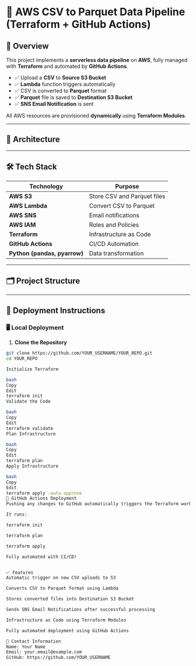 # 🚀 AWS CSV to Parquet Data Pipeline (Terraform + GitHub Actions)

## 📖 Overview

This project implements a **serverless data pipeline** on **AWS**, fully managed with **Terraform** and automated by **GitHub Actions**.

- ✅ Upload a **CSV** to **Source S3 Bucket**
- ✅ **Lambda** function triggers automatically
- ✅ CSV is converted to **Parquet** format
- ✅ **Parquet** file is saved to **Destination S3 Bucket**
- ✅ **SNS Email Notification** is sent

All AWS resources are provisioned **dynamically** using **Terraform Modules**.

---

## 🧩 Architecture


---

## 🛠️ Tech Stack

| Technology              | Purpose                                  |
|--------------------------|------------------------------------------|
| **AWS S3**               | Store CSV and Parquet files              |
| **AWS Lambda**           | Convert CSV to Parquet                  |
| **AWS SNS**              | Email notifications                    |
| **AWS IAM**              | Roles and Policies                     |
| **Terraform**            | Infrastructure as Code                 |
| **GitHub Actions**       | CI/CD Automation                       |
| **Python (pandas, pyarrow)** | Data transformation               |

---

## 🗂️ Project Structure


---

## 🚀 Deployment Instructions

### 🖥️ Local Deployment

1. **Clone the Repository**

```bash
git clone https://github.com/YOUR_USERNAME/YOUR_REPO.git
cd YOUR_REPO

Initialize Terraform

bash
Copy
Edit
terraform init
Validate the Code

bash
Copy
Edit
terraform validate
Plan Infrastructure

bash
Copy
Edit
terraform plan
Apply Infrastructure

bash
Copy
Edit
terraform apply -auto-approve
🤖 GitHub Actions Deployment
Pushing any changes to GitHub automatically triggers the Terraform workflow.

It runs:

terraform init

terraform plan

terraform apply

Fully automated with CI/CD!


✅ Features
Automatic trigger on new CSV uploads to S3

Converts CSV to Parquet format using Lambda

Stores converted files into Destination S3 Bucket

Sends SNS Email Notifications after successful processing

Infrastructure as Code using Terraform Modules

Fully automated deployment using GitHub Actions

📧 Contact Information
Name: Your Name
Email: your.email@example.com
GitHub: https://github.com/YOUR_USERNAME

